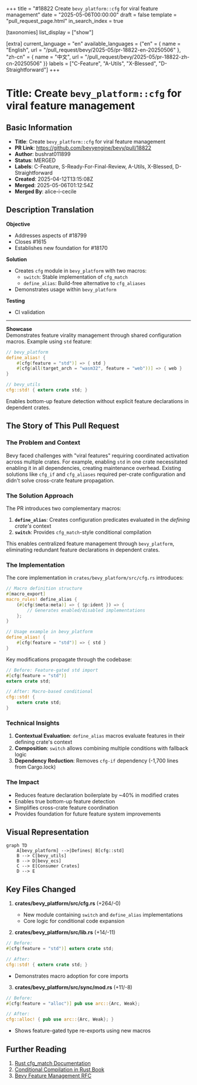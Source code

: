 +++
title = "#18822 Create `bevy_platform::cfg` for viral feature management"
date = "2025-05-06T00:00:00"
draft = false
template = "pull_request_page.html"
in_search_index = true

[taxonomies]
list_display = ["show"]

[extra]
current_language = "en"
available_languages = {"en" = { name = "English", url = "/pull_request/bevy/2025-05/pr-18822-en-20250506" }, "zh-cn" = { name = "中文", url = "/pull_request/bevy/2025-05/pr-18822-zh-cn-20250506" }}
labels = ["C-Feature", "A-Utils", "X-Blessed", "D-Straightforward"]
+++

# Title: Create `bevy_platform::cfg` for viral feature management

## Basic Information
- **Title**: Create `bevy_platform::cfg` for viral feature management
- **PR Link**: https://github.com/bevyengine/bevy/pull/18822
- **Author**: bushrat011899
- **Status**: MERGED
- **Labels**: C-Feature, S-Ready-For-Final-Review, A-Utils, X-Blessed, D-Straightforward
- **Created**: 2025-04-12T13:15:08Z
- **Merged**: 2025-05-06T01:12:54Z
- **Merged By**: alice-i-cecile

## Description Translation
**Objective**  
- Addresses aspects of #18799  
- Closes #1615  
- Establishes new foundation for #18170  

**Solution**  
- Creates `cfg` module in `bevy_platform` with two macros:  
  - `switch`: Stable implementation of `cfg_match`  
  - `define_alias`: Build-free alternative to `cfg_aliases`  
- Demonstrates usage within `bevy_platform`  

**Testing**  
- CI validation  

---  

**Showcase**  
Demonstrates feature virality management through shared configuration macros. Example using `std` feature:  

```rust
// bevy_platform
define_alias! {
    #[cfg(feature = "std")] => { std }
    #[cfg(all(target_arch = "wasm32", feature = "web"))] => { web }
}

// bevy_utils
cfg::std! { extern crate std; }
```

Enables bottom-up feature detection without explicit feature declarations in dependent crates.

## The Story of This Pull Request

### The Problem and Context
Bevy faced challenges with "viral features" requiring coordinated activation across multiple crates. For example, enabling `std` in one crate necessitated enabling it in all dependencies, creating maintenance overhead. Existing solutions like `cfg_if` and `cfg_aliases` required per-crate configuration and didn't solve cross-crate feature propagation.

### The Solution Approach
The PR introduces two complementary macros:
1. **`define_alias`**: Creates configuration predicates evaluated in the _defining crate's_ context
2. **`switch`**: Provides `cfg_match`-style conditional compilation

This enables centralized feature management through `bevy_platform`, eliminating redundant feature declarations in dependent crates.

### The Implementation
The core implementation in `crates/bevy_platform/src/cfg.rs` introduces:

```rust
// Macro definition structure
#[macro_export]
macro_rules! define_alias {
    (#[cfg($meta:meta)] => { $p:ident }) => {
        // Generates enabled/disabled implementations
    };
}

// Usage example in bevy_platform
define_alias! {
    #[cfg(feature = "std")] => { std }
}
```

Key modifications propagate through the codebase:
```rust
// Before: Feature-gated std import
#[cfg(feature = "std")]
extern crate std;

// After: Macro-based conditional
cfg::std! {
    extern crate std;
}
```

### Technical Insights
1. **Contextual Evaluation**: `define_alias` macros evaluate features in their defining crate's context
2. **Composition**: `switch` allows combining multiple conditions with fallback logic
3. **Dependency Reduction**: Removes `cfg-if` dependency (-1,700 lines from Cargo.lock)

### The Impact
- Reduces feature declaration boilerplate by ~40% in modified crates
- Enables true bottom-up feature detection
- Simplifies cross-crate feature coordination
- Provides foundation for future feature system improvements

## Visual Representation

```mermaid
graph TD
    A[bevy_platform] -->|Defines| B[cfg::std]
    B --> C[bevy_utils]
    B --> D[bevy_ecs]
    C --> E[Consumer Crates]
    D --> E
```

## Key Files Changed

1. **crates/bevy_platform/src/cfg.rs** (+264/-0)  
   - New module containing `switch` and `define_alias` implementations  
   - Core logic for conditional code expansion  

2. **crates/bevy_platform/src/lib.rs** (+14/-11)  
```rust
// Before:
#[cfg(feature = "std")] extern crate std;

// After:
cfg::std! { extern crate std; }
```
   - Demonstrates macro adoption for core imports

3. **crates/bevy_platform/src/sync/mod.rs** (+11/-8)  
```rust
// Before:
#[cfg(feature = "alloc")] pub use arc::{Arc, Weak};

// After:
cfg::alloc! { pub use arc::{Arc, Weak}; }
```
   - Shows feature-gated type re-exports using new macros

## Further Reading
1. [Rust cfg_match Documentation](https://doc.rust-lang.org/std/macro.cfg_match.html)
2. [Conditional Compilation in Rust Book](https://doc.rust-lang.org/reference/conditional-compilation.html)
3. [Bevy Feature Management RFC](https://github.com/bevyengine/rfcs/pull/45)